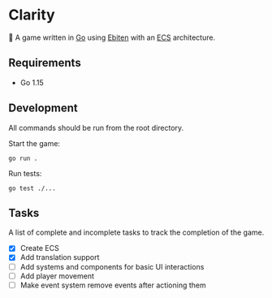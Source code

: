 # Clarity

🍤 A game written in [Go](https://golang.org) using [Ebiten](https://ebiten.org) with an [ECS](https://en.wikipedia.org/wiki/Entity_component_system) architecture.

## Requirements

- Go 1.15

## Development

All commands should be run from the root directory.

Start the game:
```
go run .
```

Run tests:
```
go test ./...
```

## Tasks

A list of complete and incomplete tasks to track the completion of the game.

- [x] Create ECS
- [x] Add translation support
- [ ] Add systems and components for basic UI interactions
- [ ] Add player movement
- [ ] Make event system remove events after actioning them